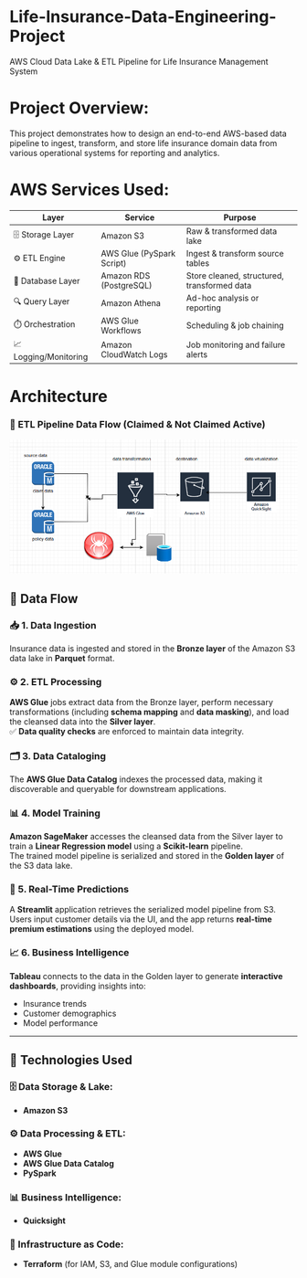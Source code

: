 # Life-Insurance-Data-Engineering-Project
AWS Cloud Data Lake &amp; ETL Pipeline for Life Insurance Management System
# Project Overview:
 This project demonstrates how to design an end-to-end AWS-based data pipeline to ingest, transform, and store life insurance domain data from various operational systems for reporting and analytics.
 # AWS Services Used:

| Layer                  | Service                    | Purpose                                          |
|------------------------|----------------------------|--------------------------------------------------|
| 🗄️ Storage Layer       | Amazon S3                  | Raw & transformed data lake                      |
| ⚙️ ETL Engine          | AWS Glue (PySpark Script)  | Ingest & transform source tables                 |
| 🧮 Database Layer      | Amazon RDS (PostgreSQL)    | Store cleaned, structured, transformed data      |
| 🔍 Query Layer         | Amazon Athena              | Ad-hoc analysis or reporting                     |
| ⏱️ Orchestration       | AWS Glue Workflows         | Scheduling & job chaining                        |
| 📈 Logging/Monitoring  | Amazon CloudWatch Logs     | Job monitoring and failure alerts                |
# Architecture
### 🔄 ETL Pipeline Data Flow (Claimed & Not Claimed Active)
![ETL Flow](architecuture.png)
## 🔁 Data Flow

### 📥 1. Data Ingestion
Insurance data is ingested and stored in the **Bronze layer** of the Amazon S3 data lake in **Parquet** format.

### ⚙️ 2. ETL Processing
**AWS Glue** jobs extract data from the Bronze layer, perform necessary transformations (including **schema mapping** and **data masking**), and load the cleansed data into the **Silver layer**.  
✅ **Data quality checks** are enforced to maintain data integrity.

### 🗂️ 3. Data Cataloging
The **AWS Glue Data Catalog** indexes the processed data, making it discoverable and queryable for downstream applications.

### 📊 4. Model Training
**Amazon SageMaker** accesses the cleansed data from the Silver layer to train a **Linear Regression model** using a **Scikit-learn** pipeline.  
The trained model pipeline is serialized and stored in the **Golden layer** of the S3 data lake.

### 🚀 5. Real-Time Predictions
A **Streamlit** application retrieves the serialized model pipeline from S3.  
Users input customer details via the UI, and the app returns **real-time premium estimations** using the deployed model.

### 📈 6. Business Intelligence
**Tableau** connects to the data in the Golden layer to generate **interactive dashboards**, providing insights into:
- Insurance trends
- Customer demographics
- Model performance

---

## 🧰 Technologies Used

### 🗄️ Data Storage & Lake:
- **Amazon S3**


### ⚙️ Data Processing & ETL:
- **AWS Glue**
- **AWS Glue Data Catalog**
- **PySpark**


### 📊 Business Intelligence:
- **Quicksight**

### 🧱 Infrastructure as Code:
- **Terraform** (for IAM, S3, and Glue module configurations)

